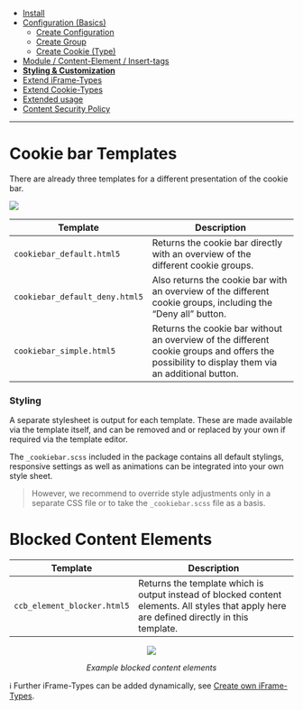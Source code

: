 - [Install](INSTALL.md)
- [Configuration (Basics)](BASICS.md)
    - [Create Configuration](CONFIGURATION.md)
    - [Create Group](GROUP.md)
    - [Create Cookie (Type)](COOKIE.md)
- [Module / Content-Element / Insert-tags](MOD_CE_MISC.md)
- [**Styling & Customization**](CUSTOMIZATION.md)
- [Extend iFrame-Types](EXTEND_IFRAME.md)
- [Extend Cookie-Types](EXTEND_TYPE.md)
- [Extended usage](EXTENDED_USAGE.md)
- [Content Security Policy](CONTENT_SECURITY_POLICY.md)

---

# Cookie bar Templates
There are already three templates for a different presentation of the cookie bar.

<img src="https://www.oveleon.de/share/github-assets/contao-cookiebar/cookiebar_example.jpg">

Template | Description
---------- | ----------
`cookiebar_default.html5` | Returns the cookie bar directly with an overview of the different cookie groups.
`cookiebar_default_deny.html5` | Also returns the cookie bar with an overview of the different cookie groups, including the “Deny all” button.
`cookiebar_simple.html5` | Returns the cookie bar without an overview of the different cookie groups and offers the possibility to display them via an additional button.

### Styling
A separate stylesheet is output for each template. These are made available via the template itself, and can be removed and or replaced by your own if required via the template editor. 

The `_cookiebar.scss` included in the package contains all default stylings, responsive settings as well as animations can be integrated into your own style sheet.

> However, we recommend to override style adjustments only in a separate CSS file or to take the `_cookiebar.scss` file as a basis.

# Blocked Content Elements
Template | Description
---------- | ----------
`ccb_element_blocker.html5` | Returns the template which is output instead of blocked content elements. All styles that apply here are defined directly in this template.

<div align="center">
    <img src="https://www.oveleon.de/share/github-assets/contao-cookiebar/content-element-blocked-1.png">
    <p><i>Example blocked content elements</i></p>
</div>

ℹ Further iFrame-Types can be added dynamically, see [Create own iFrame-Types](EXTEND_IFRAME.md).
